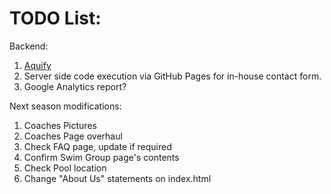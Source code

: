 # TODO List:
Backend:
1. [Aquify](https://github.com/luryann/aquify)
2. Server side code execution via GitHub Pages for in-house contact form.
3. Google Analytics report?

Next season modifications:
1. Coaches Pictures
2. Coaches Page overhaul
3. Check FAQ page, update if required
4. Confirm Swim Group page's contents
5. Check Pool location
6. Change "About Us" statements on index.html
